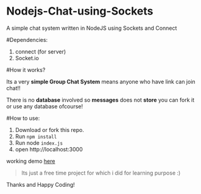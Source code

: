 # Nodejs-Chat-using-Sockets
A simple chat system written in NodeJS using Sockets and Connect

#Dependencies:

 1. connect (for server)
 2. Socket.io

#How it works?

Its a very **simple Group Chat System** means anyone who have link can join chat!!

There is no **database** involved so **messages** does not **store** you can fork it or use any database ofcourse!

#How to use:

 1. Download or fork this repo.
 2. Run `npm install`
 3. Run node `index.js`
 4. open http://localhost:3000

working demo [here][1]

> Its just a free time project for which
> i did for learning purpose :)

Thanks and Happy Coding!


  [1]: http://maqchat.herokuapp.com/